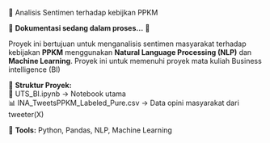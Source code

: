 📌 Analisis Sentimen terhadap kebijkan PPKM  

🚧 **Dokumentasi sedang dalam proses...** 🚧  

Proyek ini bertujuan untuk menganalisis sentimen masyarakat terhadap kebijakan **PPKM** menggunakan **Natural Language Processing (NLP)** dan **Machine Learning**. 
Proyek ini untuk memenuhi proyek mata kuliah Business intelligence (BI) 

📂 **Struktur Proyek:**  
📄 UTS_BI.ipynb → Notebook utama  
📊 INA_TweetsPPKM_Labeled_Pure.csv → Data opini masyarakat dari tweeter(X)

🔧 **Tools:** Python, Pandas, NLP, Machine Learning  
